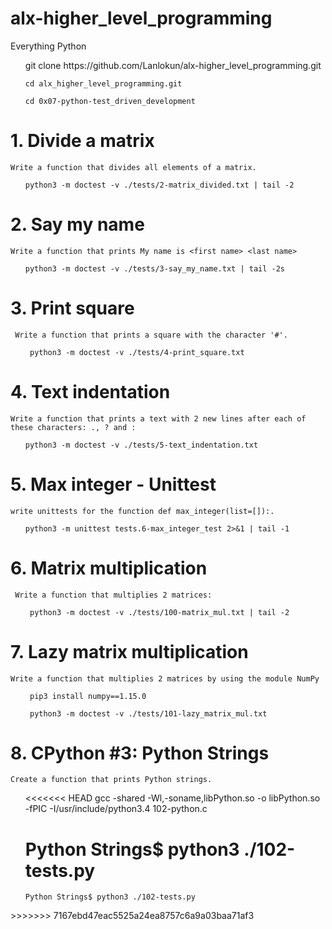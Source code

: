 # alx-higher_level_programming
Everything Python

<ul>
        git clone https://github.com/Lanlokun/alx-higher_level_programming.git

    cd alx_higher_level_programming.git

    cd 0x07-python-test_driven_development

 </ul>

# 1. Divide a matrix

    Write a function that divides all elements of a matrix.
<ul>
 
    python3 -m doctest -v ./tests/2-matrix_divided.txt | tail -2
 
</ul>

# 2. Say my name
    
    Write a function that prints My name is <first name> <last name>

<ul>

    python3 -m doctest -v ./tests/3-say_my_name.txt | tail -2s
 
</ul>

# 3. Print square

     Write a function that prints a square with the character '#'.
 
 <ul>
 
     python3 -m doctest -v ./tests/4-print_square.txt
  
 </ul>

# 4. Text indentation

    Write a function that prints a text with 2 new lines after each of these characters: ., ? and :
 
 <ul>
 
    python3 -m doctest -v ./tests/5-text_indentation.txt
  
 </ul>


# 5. Max integer - Unittest

    write unittests for the function def max_integer(list=[]):.
 
 <ul>
 
    python3 -m unittest tests.6-max_integer_test 2>&1 | tail -1
  
 </ul>


# 6. Matrix multiplication
 
     Write a function that multiplies 2 matrices:

<ul>
 
     python3 -m doctest -v ./tests/100-matrix_mul.txt | tail -2
 
 </ul>

# 7. Lazy matrix multiplication
 
    Write a function that multiplies 2 matrices by using the module NumPy
 
 <ul>

     pip3 install numpy==1.15.0

     python3 -m doctest -v ./tests/101-lazy_matrix_mul.txt 

 </ul>

# 8. CPython #3: Python Strings

    Create a function that prints Python strings.

<ul>

<<<<<<< HEAD
gcc -shared -Wl,-soname,libPython.so -o libPython.so -fPIC -I/usr/include/python3.4 102-python.c

Python Strings$ python3 ./102-tests.py
=======
    Python Strings$ python3 ./102-tests.py
    
</ul>
>>>>>>> 7167ebd47eac5525a24ea8757c6a9a03baa71af3
